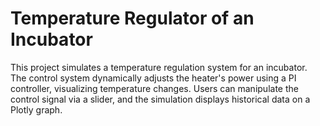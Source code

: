 # Temperature Regulator of an Incubator

This project simulates a temperature regulation system for an incubator. The control system dynamically adjusts the heater's power using a PI controller, visualizing temperature changes. Users can manipulate the control signal via a slider, and the simulation displays historical data on a Plotly graph.
